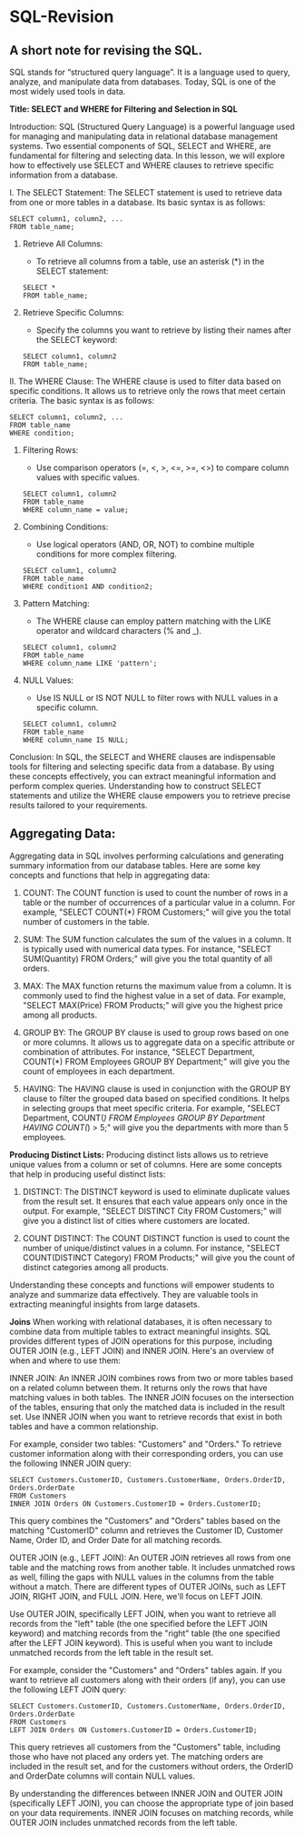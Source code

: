 # SQL-Revision
## A short note for revising the SQL.

SQL stands for “structured query language”. It is a language used to query,
analyze, and manipulate data from databases. Today, SQL is one of the most
widely used tools in data.


**Title: SELECT and WHERE for Filtering and Selection in SQL**

Introduction:
SQL (Structured Query Language) is a powerful language used for managing and manipulating data in relational database management systems. Two essential components of SQL, SELECT and WHERE, are fundamental for filtering and selecting data. In this lesson, we will explore how to effectively use SELECT and WHERE clauses to retrieve specific information from a database.

I. The SELECT Statement:
The SELECT statement is used to retrieve data from one or more tables in a database. Its basic syntax is as follows:
```
SELECT column1, column2, ...
FROM table_name;
```
1. Retrieve All Columns:
   - To retrieve all columns from a table, use an asterisk (*) in the SELECT statement:
   ```
   SELECT *
   FROM table_name;
   ```

2. Retrieve Specific Columns:
   - Specify the columns you want to retrieve by listing their names after the SELECT keyword:
   ```
   SELECT column1, column2
   FROM table_name;
   ```

II. The WHERE Clause:
The WHERE clause is used to filter data based on specific conditions. It allows us to retrieve only the rows that meet certain criteria. The basic syntax is as follows:
```
SELECT column1, column2, ...
FROM table_name
WHERE condition;
```

1. Filtering Rows:
   - Use comparison operators (=, <, >, <=, >=, <>) to compare column values with specific values.
   ```
   SELECT column1, column2
   FROM table_name
   WHERE column_name = value;
   ```

2. Combining Conditions:
   - Use logical operators (AND, OR, NOT) to combine multiple conditions for more complex filtering.
   ```
   SELECT column1, column2
   FROM table_name
   WHERE condition1 AND condition2;
   ```

3. Pattern Matching:
   - The WHERE clause can employ pattern matching with the LIKE operator and wildcard characters (% and _).
   ```
   SELECT column1, column2
   FROM table_name
   WHERE column_name LIKE 'pattern';
   ```

4. NULL Values:
   - Use IS NULL or IS NOT NULL to filter rows with NULL values in a specific column.
   ```
   SELECT column1, column2
   FROM table_name
   WHERE column_name IS NULL;
   ```

Conclusion:
In SQL, the SELECT and WHERE clauses are indispensable tools for filtering and selecting specific data from a database. By using these concepts effectively, you can extract meaningful information and perform complex queries. Understanding how to construct SELECT statements and utilize the WHERE clause empowers you to retrieve precise results tailored to your requirements.


## Aggregating Data:
Aggregating data in SQL involves performing calculations and generating summary information from our database tables. Here are some key concepts and functions that help in aggregating data:

1. COUNT: The COUNT function is used to count the number of rows in a table or the number of occurrences of a particular value in a column. For example, "SELECT COUNT(*) FROM Customers;" will give you the total number of customers in the table.

2. SUM: The SUM function calculates the sum of the values in a column. It is typically used with numerical data types. For instance, "SELECT SUM(Quantity) FROM Orders;" will give you the total quantity of all orders.

3. MAX: The MAX function returns the maximum value from a column. It is commonly used to find the highest value in a set of data. For example, "SELECT MAX(Price) FROM Products;" will give you the highest price among all products.

4. GROUP BY: The GROUP BY clause is used to group rows based on one or more columns. It allows us to aggregate data on a specific attribute or combination of attributes. For instance, "SELECT Department, COUNT(*) FROM Employees GROUP BY Department;" will give you the count of employees in each department.

5. HAVING: The HAVING clause is used in conjunction with the GROUP BY clause to filter the grouped data based on specified conditions. It helps in selecting groups that meet specific criteria. For example, "SELECT Department, COUNT(*) FROM Employees GROUP BY Department HAVING COUNT(*) > 5;" will give you the departments with more than 5 employees.

**Producing Distinct Lists:**
Producing distinct lists allows us to retrieve unique values from a column or set of columns. Here are some concepts that help in producing useful distinct lists:

1. DISTINCT: The DISTINCT keyword is used to eliminate duplicate values from the result set. It ensures that each value appears only once in the output. For example, "SELECT DISTINCT City FROM Customers;" will give you a distinct list of cities where customers are located.

2. COUNT DISTINCT: The COUNT DISTINCT function is used to count the number of unique/distinct values in a column. For instance, "SELECT COUNT(DISTINCT Category) FROM Products;" will give you the count of distinct categories among all products.

Understanding these concepts and functions will empower students to analyze and summarize data effectively. They are valuable tools in extracting meaningful insights from large datasets.

**Joins**
When working with relational databases, it is often necessary to combine data from multiple tables to extract meaningful insights. SQL provides different types of JOIN operations for this purpose, including OUTER JOIN (e.g., LEFT JOIN) and INNER JOIN. Here's an overview of when and where to use them:

INNER JOIN:
An INNER JOIN combines rows from two or more tables based on a related column between them. It returns only the rows that have matching values in both tables. The INNER JOIN focuses on the intersection of the tables, ensuring that only the matched data is included in the result set. Use INNER JOIN when you want to retrieve records that exist in both tables and have a common relationship.

For example, consider two tables: "Customers" and "Orders." To retrieve customer information along with their corresponding orders, you can use the following INNER JOIN query:

```
SELECT Customers.CustomerID, Customers.CustomerName, Orders.OrderID, Orders.OrderDate
FROM Customers
INNER JOIN Orders ON Customers.CustomerID = Orders.CustomerID;
```

This query combines the "Customers" and "Orders" tables based on the matching "CustomerID" column and retrieves the Customer ID, Customer Name, Order ID, and Order Date for all matching records.

OUTER JOIN (e.g., LEFT JOIN):
An OUTER JOIN retrieves all rows from one table and the matching rows from another table. It includes unmatched rows as well, filling the gaps with NULL values in the columns from the table without a match. There are different types of OUTER JOINs, such as LEFT JOIN, RIGHT JOIN, and FULL JOIN. Here, we'll focus on LEFT JOIN.

Use OUTER JOIN, specifically LEFT JOIN, when you want to retrieve all records from the "left" table (the one specified before the LEFT JOIN keyword) and matching records from the "right" table (the one specified after the LEFT JOIN keyword). This is useful when you want to include unmatched records from the left table in the result set.

For example, consider the "Customers" and "Orders" tables again. If you want to retrieve all customers along with their orders (if any), you can use the following LEFT JOIN query:

```
SELECT Customers.CustomerID, Customers.CustomerName, Orders.OrderID, Orders.OrderDate
FROM Customers
LEFT JOIN Orders ON Customers.CustomerID = Orders.CustomerID;
```

This query retrieves all customers from the "Customers" table, including those who have not placed any orders yet. The matching orders are included in the result set, and for the customers without orders, the OrderID and OrderDate columns will contain NULL values.

By understanding the differences between INNER JOIN and OUTER JOIN (specifically LEFT JOIN), you can choose the appropriate type of join based on your data requirements. INNER JOIN focuses on matching records, while OUTER JOIN includes unmatched records from the left table.



